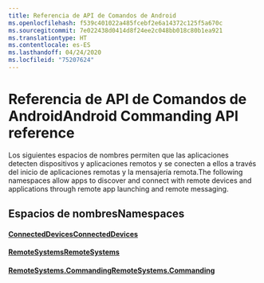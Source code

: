 ```yaml
---
title: Referencia de API de Comandos de Android
ms.openlocfilehash: f539c401022a485fcebf2e6a14372c125f5a670c
ms.sourcegitcommit: 7e022438d0414d8f24ee2c048bb018c80b1ea921
ms.translationtype: HT
ms.contentlocale: es-ES
ms.lasthandoff: 04/24/2020
ms.locfileid: "75207624"
---
```

# <a name="android-commanding-api-reference"></a><span data-ttu-id="a753c-102">Referencia de API de Comandos de Android</span><span class="sxs-lookup"><span data-stu-id="a753c-102">Android Commanding API reference</span></span>

<span data-ttu-id="a753c-103">Los siguientes espacios de nombres permiten que las aplicaciones detecten dispositivos y aplicaciones remotos y se conecten a ellos a través del inicio de aplicaciones remotas y la mensajería remota.</span><span class="sxs-lookup"><span data-stu-id="a753c-103">The following namespaces allow apps to discover and connect with remote devices and applications through remote app launching and remote messaging.</span></span>

## <a name="namespaces"></a><span data-ttu-id="a753c-104">Espacios de nombres</span><span class="sxs-lookup"><span data-stu-id="a753c-104">Namespaces</span></span>

#### <a name="connecteddevices"></a>[<span data-ttu-id="a753c-105">ConnectedDevices</span><span class="sxs-lookup"><span data-stu-id="a753c-105">ConnectedDevices</span></span>](https://docs.microsoft.com/java/api/com.microsoft.connecteddevices)
#### <a name="remotesystems"></a>[<span data-ttu-id="a753c-106">RemoteSystems</span><span class="sxs-lookup"><span data-stu-id="a753c-106">RemoteSystems</span></span>](https://docs.microsoft.com/java/api/com.microsoft.connecteddevices.remotesystems)
#### <a name="remotesystemscommanding"></a>[<span data-ttu-id="a753c-107">RemoteSystems.Commanding</span><span class="sxs-lookup"><span data-stu-id="a753c-107">RemoteSystems.Commanding</span></span>](https://docs.microsoft.com/java/api/com.microsoft.connecteddevices.remotesystems.commanding)